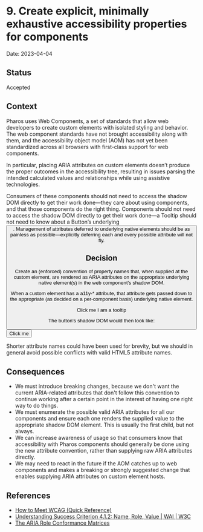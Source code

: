 # 9. Create explicit, minimally exhaustive accessibility properties for components

Date: 2023-04-04

## Status

Accepted

## Context

Pharos uses Web Components, a set of standards that allow web developers to create custom elements with isolated styling and behavior. The web component standards have not brought accessibility along with them, and the accessibility object model (AOM) has not yet been standardized across all browsers with first-class support for web components.

In particular, placing ARIA attributes on custom elements doesn’t produce the proper outcomes in the accessibility tree, resulting in issues parsing the intended calculated values and relationships while using assistive technologies.

Consumers of these components should not need to access the shadow DOM directly to get their work done—they care about using components, and that those components do the right thing. Components should not need to access the shadow DOM directly to get their work done—a Tooltip should not need to know about a Button’s underlying <button>. Management of attributes deferred to underlying native elements should be as painless as possible—explicitly deferring each and every possible attribute will not fly.

## Decision

Create an (enforced) convention of property names that, when supplied at the custom element, are rendered as ARIA attributes on the appropriate underlying native element(s) in the web component’s shadow DOM.

When a custom element has a a11y-\* attribute, that attribute gets passed down to the appropriate (as decided on a per-component basis) underlying native element.

<pharos-button a11y-aria-describedby="the-tooltip">
    Click me
</pharos-button>

<pharos-tooltip id="the-tooltip">
    I am a tooltip
</pharos-tooltip>

The button’s shadow DOM would then look like:

<button aria-describedby="the-tooltip">
    Click me
</button>

Shorter attribute names could have been used for brevity, but we should in general avoid possible conflicts with valid HTML5 attribute names.

## Consequences

- We must introduce breaking changes, because we don't want the current ARIA-related attributes that don't follow this convention to continue working after a certain point in the interest of having one right way to do things.
- We must enumerate the possible valid ARIA attributes for all our components and ensure each one renders the supplied value to the appropriate shadow DOM element. This is usually the first child, but not always.
- We can increase awareness of usage so that consumers know that accessibility with Pharos components should generally be done using the new attribute convention, rather than supplying raw ARIA attributes directly.
- We may need to react in the future if the AOM catches up to web components and makes a breaking or strongly suggested change that enables supplying ARIA attributes on custom element hosts.

## References

- [How to Meet WCAG (Quick Reference)](https://www.w3.org/WAI/WCAG21/quickref/)
- [Understanding Success Criterion 4.1.2: Name, Role, Value | WAI | W3C](https://www.w3.org/WAI/WCAG21/Understanding/name-role-value.html)
- [The ARIA Role Conformance Matrices](https://whatsock.com/training/matrices/)
